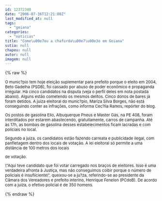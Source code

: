 ```yaml
---
id: 12372340
date: "2006-07-16T12:21:00Z"
last_modified_at: null
tags:
  - "goiana"
categories:
  - "noticias"
title: "Come\u00e7ou a chafurda\u00e7\u00e3o em Goiana"
sutia: null
chapeu: null
autor: null
imagem: null
---
```

{% raw %}
<p><FONT size=2></p>
<p><P>O munic?pio tem hoje eleição suplementar para prefeito porque o eleito em 2004, Beto Gadelha (PSDB), foi cassado por abuso de poder econômico e propaganda irregular. Há cinco candidatos na disputa (veja o perfil deles em nota postada abaixo). Alguns&nbsp;estão cometendo os mesmos delitos.&nbsp;Cinco donos de bares já foram detidos. A juiza eleitoral do munic?pio, Mariza Silva Borges, não está conseguindo conter as infrações, como informa Cec?lia Ramos, repórter do blog. </P></p>
<p><P>Os postos de gasolina Ello, Albuquerque Pneus e Master Gás, na PE 408, foram interditados por estarem abastecendo, gratuitamente, carros de campanha.&nbsp;Até às 17h, as bombas de gasolina desses estabelecimentos ficam lacradas e com policiais no local.</P></p>
<p><P>Segundo a juiza, os candidatos estão fazendo carreata e publicidade ilegal, com panfletagem dentro dos locais de votação. A lei eleitoral só permite a uma distância de 100 metros dos locais</p>
<p> de votação. </P></p>
<p><P>\"Aqui teve candidato que foi votar carregado nos braços de eleitores. Isso é uma verdadeira afronta à Justiça, mas não conseguimos coibir porque o número de policiais é insufiiciente\", queixou-se a ju?za, referindo-se ao presidente da Câmara dos Vereadores e prefeito interino, Henrique Fenelon (PCdoB). De acordo com a juiza, o efetivo policial é de 350 homens.</P></FONT> </p>
{% endraw %}